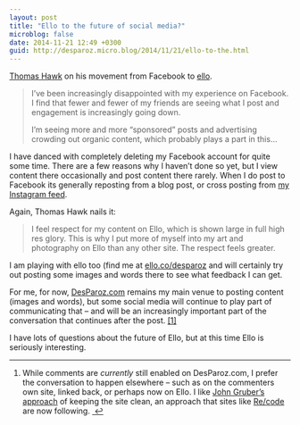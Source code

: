 ```yaml
---
layout: post
title: "Ello to the future of social media?"
microblog: false
date: 2014-11-21 12:49 +0300
guid: http://desparoz.micro.blog/2014/11/21/ello-to-the.html
---
```

<p><a href="http://thomashawk.com/2014/11/ello-my-new-favorite-social-network.htmlz">Thomas Hawk</a> on his movement from Facebook to <a href="http://ello.co">ello</a>.</p>

<blockquote>
<p>I’ve been increasingly disappointed with my experience on Facebook. I find that fewer and fewer of my friends are seeing what I post and engagement is increasingly going down.</p>

<p>I’m seeing more and more “sponsored” posts and advertising crowding out organic content, which probably plays a part in this…</p>
</blockquote>

<p>I have danced with completely deleting my Facebook account for quite some time. There are a few reasons why I haven&#8217;t done so yet, but I view content there occasionally and post content there rarely. When I do post to Facebook its generally reposting from a blog post, or cross posting from <a href="http://instagram.com/desparoz">my Instagram feed</a>.</p>

<p>Again, Thomas Hawk nails it:</p>

<blockquote>
<p>I feel respect for my content on Ello, which is shown large in full high res glory. This is why I put more of myself into my art and photography on Ello than any other site. The respect feels greater. </p>
</blockquote>

<p>I am playing with ello too (find me at <a href="http://ello.co/desparoz">ello.co/desparoz</a> and will certainly try out posting some images and words there to see what feedback I can get.</p>

<p>For me, for now, <a href="http://desparoz.com">DesParoz.com</a> remains my main venue to posting content (images and words), but some social media will continue to play part of communicating that – and will be an increasingly important part of the conversation that continues after the post. <a href="#fn:1" id="fnref:1" title="see footnote" class="footnote">[1]</a></p>

<p>I have lots of questions about the future of Ello, but at this time Ello is seriously interesting.</p>

<div class="footnotes">
<hr />
<ol>

<li id="fn:1">
<p>While comments are <em>currently</em> still enabled on DesParoz.com, I prefer the conversation to happen elsewhere – such as on the commenters own site, linked back, or perhaps now on Ello. I like <a href="http://daringfireball.net/2010/06/whats_fair">John Gruber&#8217;s approach</a> of keeping the site clean, an approach that sites like <a href="http://recode.net/2014/11/20/a-note-to-recode-readers/">Re/code</a> are now following. <a href="#fnref:1" title="return to article" class="reversefootnote">&#160;&#8617;</a></p>
</li>

</ol>
</div>
